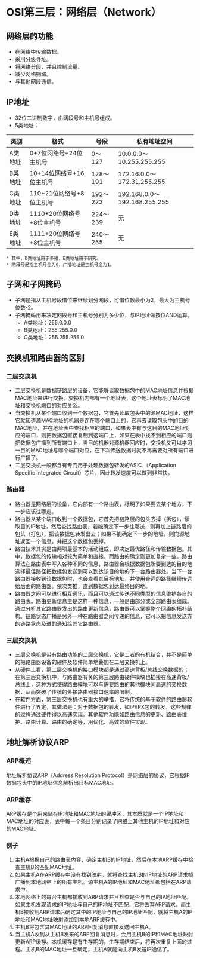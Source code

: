 # OSI第三层：网络层（Network）

## 网络层的功能
* 在网络中传输数据。
* 采用分级寻址。
* 将网络分段，并且控制流量。
* 减少网络拥堵。
* 与其他网段通信。

## IP地址
* 32位二进制数字，由网段号和主机号组成。
* 5类地址：

| 类别 | 格式 | 号段 | 私有地址空间 |
| --- | --- | --- | --- |
| A类地址 | 0+7位网络号+24位主机号 | 0～127 | 10.0.0.0～10.255.255.255 |
| B类地址 | 10+14位网络号+16位主机号 | 128～191 | 172.16.0.0～172.31.255.255 |
| C类地址 | 110+21位网络号+8位主机号 | 192～223 | 192.168.0.0～192.168.255.255 |
| D类地址 | 1110+20位网络号+8位主机号 | 224～239 | 无 |
| E类地址 | 1111+20位网络号+8位主机号 | 240～255 | 无 |
```
* 其中，D类地址用于多播，E类地址用于研究。
* 网段号是指主机号全为0，广播地址是主机号全为1。
```

## 子网和子网掩码
* 子网是指从主机号段借位来继续划分网段，可借位数最小为2，最大为主机号位数-2。
* 子网掩码用来决定网段号和主机号分别为多少位，与IP地址做按位AND运算。
    * A类地址：255.0.0.0
    * B类地址：255.255.0.0
    * C类地址：255.255.255.0

## 交换机和路由器的区别

### 二层交换机
* 二层交换机是数据链路层的设备，它能够读取数据包中的MAC地址信息并根据MAC地址来进行交换。交换机内部有一个地址表，这个地址表标明了MAC地址和交换机端口的对应关系。
* 当交换机从某个端口收到一个数据包，它首先读取包头中的源MAC地址，这样它就知道源MAC地址的机器是连在哪个端口上的，它再去读取包头中的目的MAC地址，并在地址表中查找相应的端口，如果表中有与这目的MAC地址对应的端口，则把数据包直接复制到这端口上，如果在表中找不到相应的端口则把数据包广播到所有端口上，当目的机器对源机器回应时，交换机又可以学习一目的MAC地址与哪个端口对应，在下次传送数据时就不再需要对所有端口进行广播了。
* 二层交换机一般都含有专门用于处理数据包转发的ASIC （Application Specific Integrated Circuit）芯片，因此转发速度可以做到非常快。

### 路由器
* 路由器是网络层的设备，它内部有一个路由表，标明了如果要去某个地方，下一步应该往哪走。
* 路由器从某个端口收到一个数据包，它首先把链路层的包头去掉（拆包），读取目的IP地址，然后查找路由表，若能确定下一步往哪送，则再加上链路层的包头（打包），把该数据包转发出去；如果不能确定下一步的地址，则向源地址返回一个信息，并把这个数据包丢掉。
* 路由技术其实是由两项最基本的活动组成，即决定最优路径和传输数据包。其中，数据包的传输相对较为简单和直接，而路由的确定则更加复杂一些。路由算法在路由表中写入各种不同的信息，路由器会根据数据包所要到达的目的地选择最佳路径把数据包发送到可以到达该目的地的下一台路由器处。当下一台路由器接收到该数据包时，也会查看其目标地址，并使用合适的路径继续传送给后面的路由器。依次类推，直到数据包到达最终目的地。
* 路由器之间可以进行相互通讯，而且可以通过传送不同类型的信息维护各自的路由表。路由更新信息主是这样一种信息，一般是由部分或全部路由表组成。通过分析其它路由器发出的路由更新信息，路由器可以掌握整个网络的拓扑结构。链路状态广播是另外一种在路由器之间传递的信息，它可以把信息发送方的链路状态及进的通知给其它路由器。

### 三层交换机
* 三层交换机是带有路由功能的二层交换机，它是二者的有机结合，并不是简单的把路由器设备的硬件及软件简单地叠加在二层交换机上。
* 从硬件上看，第二层交换机的接口模块都是通过高速背板/总线交换数据的；在第三层交换机中，与路由器有关的第三层路由硬件模块也插接在高速背板/总线上，这种方式使得路由模块可以与需要路由的其他模块间高速的交换数据，从而突破了传统的外接路由器接口速率的限制。
* 在软件方面，第三层交换机也有重大的举措，它将传统的基于软件的路由器软件进行了界定，其做法是：对于数据包的转发，如IP/IPX包的转发，这些规律的过程通过硬件得以高速实现。其他软件功能如路由信息的更新、路由表维护、路由计算、路由的确定等，用优化、高效的软件实现。

## 地址解析协议ARP

### ARP概述
地址解析协议ARP（Address Resolution Protocol）是网络层的协议，它根据IP数据包头中的IP地址信息解析出目标MAC地址。

### ARP缓存
ARP缓存是个用来储存IP地址和MAC地址的缓冲区，其本质就是一个IP地址和MAC地址的对应表，表中每一个条目分别记录了网络上其他主机的IP地址和对应的MAC地址。

### 例子
1. 主机A根据自己的路由表内容，确定主机B的IP地址，然后在本地ARP缓存中检查主机B的匹配MAC地址。
2. 如果主机A在ARP缓存中没有找到映射，就将查找主机B的IP地址的ARP请求帧广播到本地网络上的所有主机。源主机A的IP地址和MAC地址都包括在ARP请求中。
3. 本地网络上的每台主机都接收到ARP请求并且检查是否与自己的IP地址匹配。如果主机发现请求的IP地址与自己的IP地址不匹配，它将丢弃ARP请求。而主机B接收到ARP请求后确定其中的IP地址与自己的IP地址匹配，就将主机A的IP地址和MAC地址映射添加到本地ARP缓存中。
4. 主机B将包含其MAC地址的ARP回复消息直接发送回主机A。
5. 当主机A收到从主机B发来的ARP回复消息时，会用主机B的IP和MAC地址映射更新ARP缓存。本机缓存是有生存期的，生存期结束后，将再次重复上面的过程。主机B的MAC地址一旦确定，主机A就能向主机B发送IP通信了。



